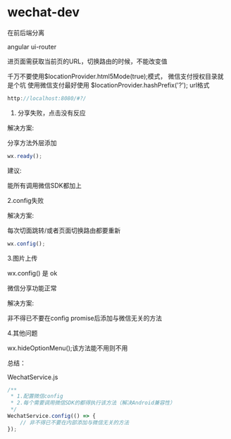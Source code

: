 # wechat-dev
在前后端分离

angular ui-router

进页面需获取当前页的URL，切换路由的时候，不能改变值

千万不要使用$locationProvider.html5Mode(true);模式，
微信支付授权目录就是个坑
使用微信支付最好使用
$locationProvider.hashPrefix('?');
url格式
``` js
http://localhost:8080/#?/
```

1. 分享失败，点击没有反应

解决方案:

分享方法外层添加

``` js
wx.ready();
```
建议:

能所有调用微信SDK都加上

2.config失败

解决方案:

每次切面跳转/或者页面切换路由都要重新

``` js
wx.config();
```

3.图片上传

wx.config() 是 ok

微信分享功能正常

解决方案:

非不得已不要在config promise后添加与微信无关的方法

4.其他问题

wx.hideOptionMenu();该方法能不用则不用

总结：

WechatService.js

``` js
/** 
 * 1.配置微信config
 * 2.每个需要调用微信SDK的都得执行该方法（解决Android兼容性）
 */
WechatService.config(() => {
	// 非不得已不要在内部添加与微信无关的方法
});
```
